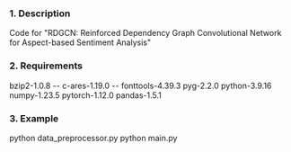 ### 1. Description
Code for "RDGCN: Reinforced Dependency Graph Convolutional Network for Aspect-based Sentiment Analysis"

### 2. Requirements
bzip2-1.0.8 --
c-ares-1.19.0 --
fonttools-4.39.3
pyg-2.2.0
python-3.9.16
numpy-1.23.5
pytorch-1.12.0
pandas-1.5.1

### 3. Example
python data_preprocessor.py
python main.py




<!--
**RDGCN/RDGCN** is a ✨ _special_ ✨ repository because its `README.md` (this file) appears on your GitHub profile.

Here are some ideas to get you started:

- 🔭 I’m currently working on ...
- 🌱 I’m currently learning ...
- 👯 I’m looking to collaborate on ...
- 🤔 I’m looking for help with ...
- 💬 Ask me about ...
- 📫 How to reach me: Encryption
- 😄 Pronouns: RDGCN
- ⚡ Fun fact: python main.py
-->
